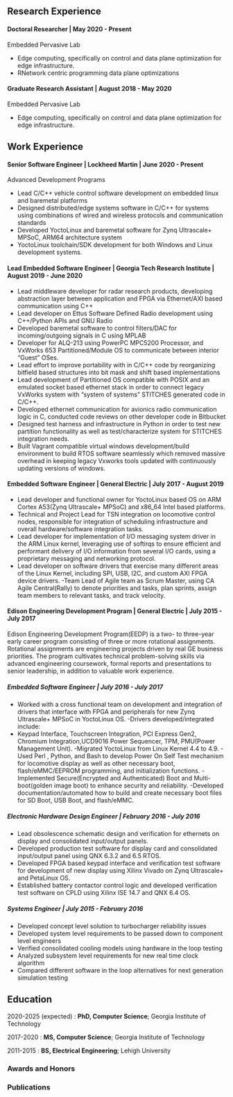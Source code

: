 Research Experience
-------------------

#### Doctoral Researcher | May 2020 - Present

Embedded Pervasive Lab

- Edge computing, specifically on control and data plane optimization for edge infrastructure.
- RNetwork centric programming data plane optimizations

#### Graduate Research Assistant | August 2018 - May 2020

Embedded Pervasive Lab

- Edge computing, specifically on control and data plane optimization for edge infrastructure.

Work Experience
---------------

#### Senior Software Engineer | Lockheed Martin | June 2020 - Present

Advanced Development Programs

- Lead C/C++ vehicle control software development on embedded linux and baremetal platforms
- Designed distributed/edge systems software in C/C++ for systems using combinations of wired and wireless protocols and communication standards
- Developed YoctoLinux and baremetal software for Zynq Ultrascale+ MPSoC, ARM64 architecture system
- YoctoLinux toolchain/SDK development for both Windows and Linux development systems.

#### Lead Embedded Software Engineer | Georgia Tech Research Institute | August 2019 - June 2020

- Lead middleware developer for radar research products, developing abstraction layer between application and FPGA via Ethernet/AXI based communication using C++
- Lead developer on Ettus Software Defined Radio development using C++/Python APIs and GNU Radio
- Developed baremetal software to control filters/DAC for incoming/outgoing signals in C using MPLAB
- Developer for ALQ-213 using PowerPC MPC5200 Processor, and VxWorks 653 Partitioned/Module OS to communicate between interior “Guest” OSes.
- Lead effort to improve portability with in C/C++ code by reorganizing bitfield based structures into bit mask and shift based implementations
- Lead development of Partitioned OS compatible with POSIX and an emulated socket based ethernet stack in order to connect legacy VxWorks system with “system of systems” STITCHES generated code in C/C++.
- Developed ethernet communication for avionics radio communication logic in C, conducted code reviews on other developer code in Bitbucket
- Designed test harness and infrastructure in Python in order to test new partition functionality as well as test/characterize system for STITCHES integration needs.
- Built Vagrant compatible virtual windows development/build environment to build RTOS software seamlessly which removed massive overhead in keeping legacy Vxworks tools updated with continuously updating versions of windows.

#### Embedded Software Engineer | General Electric | July 2017 - August 2019

- Lead developer and functional owner for YoctoLinux based OS on ARM Cortex A53(Zynq Ultrascale+ MPSoC) and x86_64 Intel based platforms.
- Technical and Project Lead for TSN integration on locomotive control nodes, responsible for integration of scheduling infrastructure and overall hardware/software integration tasks.
- Lead developer for implementation of I/O messaging system driver in the ARM Linux kernel, leveraging use of softirqs to ensure efficient and performant delivery of I/O information from several I/O cards, using a proprietary messaging and networking protocol.
- Lead developer on software drivers that exercise many different areas of the Linux Kernel, including SPI, USB, I2C, and custom AXI FPGA device drivers.
-Team Lead of Agile team as Scrum Master, using CA Agile Central(Rally) to denote priorities and tasks, plan sprints, assign team members to relevant tasks, and track velocity.

#### Edison Engineering Development Program | General Electric | July 2015 - July 2017

Edison Engineering Development Program(EEDP) is a two- to three-year early career program consisting of three or more rotational assignments. Rotational assignments are engineering projects driven by real GE business priorities. The program cultivates technical problem-solving skills via advanced engineering coursework, formal reports and presentations to senior leadership, in addition to valuable work experience. 

##### Embedded Software Engineer | July 2016 - July 2017

- Worked with a cross functional team on development and integration of drivers that interface with FPGA and peripherals for new Zynq Ultrascale+ MPSoC in YoctoLinux OS.
-Drivers developed/integrated include:
- Keypad Interface, Touchscreen Integration, PCI Express Gen2, Chromium Integration,UCD9016
Power Sequencer, TPM, PMU(Power Management Unit).
-Migrated YoctoLinux from Linux Kernel 4.4 to 4.9.
-Used Perl , Python, and Bash to develop Power On Self Test mechanism for locomotive display as well as other necessary boot, flash/eMMC/EEPROM programming, and initialization functions.
-Implemented Secure(Encrypted and Authenticated) Boot and Multi-boot(golden image boot) to enhance security and reliability.
-Developed documentation/automated how to build and create necessary boot files for SD Boot, USB Boot, and flash/eMMC.

##### Electronic Hardware Design Engineer | February 2016 - July 2016

- Lead obsolescence schematic design and verification for ethernets on display and consolidated input/output panels.
- Developed production test software for display card and consolidated input/output panel using QNX 6.3.2 and 6.5 RTOS.
- Developed FPGA based keypad interface and verification test software for development of new display using Xilinx Vivado on Zynq Ultrascale+ and PetaLinux OS.
- Established battery contactor control logic and developed verification test software on CPLD using Xilinx ISE 14.7 and QNX 6.4 OS.

##### Systems Engineer | July 2015 - February 2016

- Developed concept level solution to turbocharger reliability issues
- Developed system level requirements to be passed down to component level engineers
- Verified consolidated cooling models using hardware in the loop testing
- Analyzed subsystem level requirements for new real time clock algorithm
- Compared different software in the loop alternatives for next generation simulation testing

Education
---------

2020-2025 (expected)
:   **PhD, Computer Science**; Georgia Institute of Technology

2017-2020
:   **MS, Computer Science**; Georgia Institute of Technology

2011-2015
:   **BS, Electrical Engineering**; Lehigh University


### Awards and Honors



### Publications


